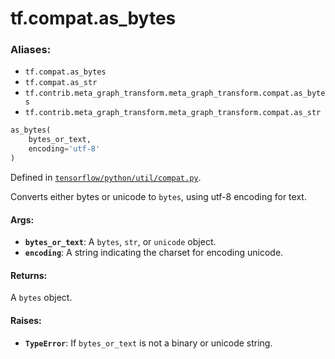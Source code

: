 <div itemscope itemtype="http://developers.google.com/ReferenceObject">
<meta itemprop="name" content="tf.compat.as_bytes" />
</div>

# tf.compat.as_bytes

### Aliases:

* `tf.compat.as_bytes`
* `tf.compat.as_str`
* `tf.contrib.meta_graph_transform.meta_graph_transform.compat.as_bytes`
* `tf.contrib.meta_graph_transform.meta_graph_transform.compat.as_str`

``` python
as_bytes(
    bytes_or_text,
    encoding='utf-8'
)
```



Defined in [`tensorflow/python/util/compat.py`](https://www.tensorflow.org/code/tensorflow/python/util/compat.py).

Converts either bytes or unicode to `bytes`, using utf-8 encoding for text.

#### Args:

* <b>`bytes_or_text`</b>: A `bytes`, `str`, or `unicode` object.
* <b>`encoding`</b>: A string indicating the charset for encoding unicode.


#### Returns:

A `bytes` object.


#### Raises:

* <b>`TypeError`</b>: If `bytes_or_text` is not a binary or unicode string.